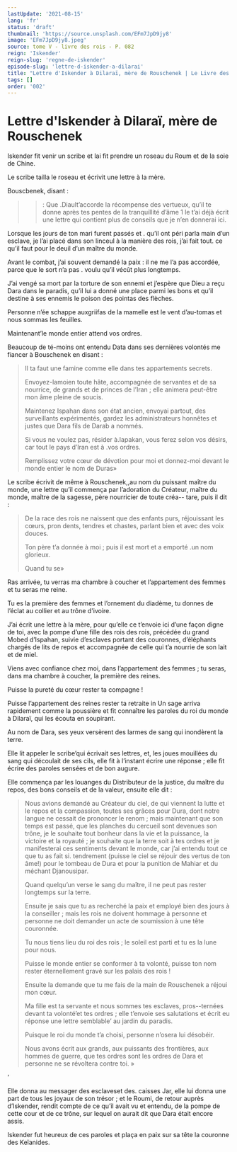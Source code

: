 ```yaml
---
lastUpdate: '2021-08-15'
lang: 'fr'
status: 'draft'
thumbnail: 'https://source.unsplash.com/EFm7JpD9jy8'
image: 'EFm7JpD9jy8.jpeg'
source: tome V - livre des rois - P. 082
reign: 'Iskender'
reign-slug: 'regne-de-iskender'
episode-slug: 'lettre-d-iskender-a-dilarai'
title: "Lettre d'Iskender à Dilaraï, mère de Rouschenek | Le Livre des Rois | Shâhnâmeh"
tags: []
order: '002'
---
```


<!-- LTeX: language=fr -->

# Lettre d'Iskender à Dilaraï, mère de Rouschenek

Iskender fit venir un scribe et lai fit prendre un roseau du Roum et de la soie de Chine.

Le scribe tailla le roseau et écrivit une lettre à la mère.

Bouscbenek, disant :

> > : Que .Diault’accorde la récompense des vertueux, qu’il te donne après tes pentes de la tranquillité d’âme 1 le t’ai déjà écrit une lettre qui contient plus de conseils que je n’en donnerai ici.

Lorsque les jours de ton mari furent passés et . qu’il ont péri parla main d’un esclave, je l’ai placé dans son linceul à la manière des rois, j’ai fait tout. ce qu’il faut pour le deuil d’un maître du monde.

Avant le combat, j’ai souvent demandé la paix : il ne me l’a pas accordée, parce que le sort n’a pas . voulu qu’il vécût plus longtemps.

J’ai vengé sa mort par la torture de son ennemi et j’espère que Dieu a reçu Dara dans le paradis, qu’il lui a donné une place parmi les bons et qu’il destine à ses ennemis le poison des pointas des flèches.

Personne n’ée schappe auxgriifas de la mamelle est le vent d’au-tomas et nous sommas les feuilles.

Maintenant’le monde entier attend vos ordres.

Beaucoup de té-moins ont entendu Data dans ses dernières volontés me fiancer à Bouschenek en disant :

> Il ta faut une famine comme elle dans tes appartements secrets.
>
> Envoyez-lamoien toute hâte, accompagnée de servantes et de sa nourrice, de grands et de princes de l’Iran ; elle animera peut-être mon âme pleine de soucis.
>
> Maintenez Ispahan dans son état ancien, envoyai partout, des surveillants expérimentés, gardez les administrateurs honnêtes et justes que Dara fils de Darab a nommés.
>
> Si vous ne voulez pas, résider à.Iapakan, vous ferez selon vos désirs, car tout le pays d’Iran est à .vos ordres.
>
> Remplissez votre cœur de dévotion pour moi et donnez-moi devant le monde entier le nom de Duras»

Le scribe écrivit de même à Rouschenek,,au nom du puissant maître du monde, une lettre qu’il commença par l’adoration du Créateur, maître du monde, maître de la sagesse, père nourricier de toute créa--
tare, puis il dit :

> De la race des rois ne naissent que des enfants purs, réjouissant les cœurs, pron dents, tendres et chastes, parlant bien et avec des voix douces.
>
> Ton père t’a donnée à moi ; puis il est mort et a emporté .un nom glorieux.
>
> Quand tu se»

Ras arrivée, tu verras ma chambre à coucher et l’appartement des femmes et tu seras me reine.

Tu es la première des femmes et l’ornement du diadème, tu donnes de l’éclat au collier et au trône d'ivoire.

J’ai écrit une lettre à la mère, pour qu’elle ce t’envoie ici d’une façon digne de toi, avec la pompe d’une fille des rois des rois, précédée du grand Mobed d’Ispahan, suivie d’esclaves portant des couronnes, d’éléphants chargés de lits de repos et accompagnée de celle qui t’a nourrie de son lait et de miel.

Viens avec confiance chez moi, dans l’appartement des femmes ; tu seras, dans ma chambre à coucher, la première des reines.

Puisse la pureté du cœur rester ta compagne !

Puisse l’appartement des reines rester ta retraite in Un sage arriva rapidement comme la poussière et fit connaître les paroles du roi du monde à Dilaraï, qui les écouta en soupirant.

Au nom de Dara, ses yeux versèrent des larmes de sang qui inondèrent la terre.

Elle lit appeler le scribe’qui écrivait ses lettres, et, les joues mouillées du sang qui découlait de ses cils, elle fit à l’instant écrire une réponse ; elle fit écrire des paroles sensées et de bon augure.

Elle commença par les louanges du Distributeur de la justice, du maître du repos, des bons conseils et de la valeur, ensuite elle dit :

> Nous avions demandé au Créateur du ciel, de qui viennent la lutte et le repos et la compassion, toutes ses grâces pour Dura, dont notre langue ne cessait de prononcer le renom ; mais maintenant que son temps est passé, que les planches du cercueil sont devenues son trône, je le souhaite tout bonheur dans la vie et la puissance, la victoire et la royauté ; je souhaite que la terre soit à tes ordres et je manifesterai ces sentiments devant le monde, car j’ai entendu tout ce que tu as fait si. tendrement (puisse le ciel se réjouir des vertus de ton âme!) pour le tombeau de Dura et pour la punition de Mahiar et du méchant Djanousipar.
>
> Quand quelqu’un verse le sang du maître, il ne peut pas rester longtemps sur la terre.
>
> Ensuite je sais que tu as recherché la paix et employé bien des jours à la conseiller ; mais les rois ne doivent hommage à personne et personne ne doit demander un acte de soumission à une tête couronnée.
>
> Tu nous tiens lieu du roi des rois ; le soleil est parti et tu es la lune pour nous.
>
> Puisse le monde entier se conformer à ta volonté, puisse ton nom rester éternellement gravé sur les palais des rois !
>
> Ensuite la demande que tu me fais de la main de Rouschenek a réjoui mon cœur.
>
> Ma fille est ta servante et nous sommes tes esclaves, pros--ternées devant ta volonté’et tes ordres ; elle t’envoie ses salutations et écrit eu réponse une lettre semblable’ au jardin du paradis.
>
> Puisque le roi du monde t’a choisi, personne n’osera lui désobéir.
>
> Nous avons écrit aux grands, aux puissants des frontières, aux hommes de guerre, que tes ordres sont les ordres de Dara et personne ne se révoltera contre toi. »

’

Elle donna au messager des esclaveset des. caisses Jar, elle lui donna une part de tous les joyaux de son trésor ; et le Roumi, de retour auprès d’Iskender, rendit compte de ce qu’il avait vu et entendu, de la pompe de cette cour et de ce trône, sur lequel on aurait dit que Dara était encore assis.

Iskender fut heureux de ces paroles et plaça en paix sur sa tête la couronne des Keïanides.

